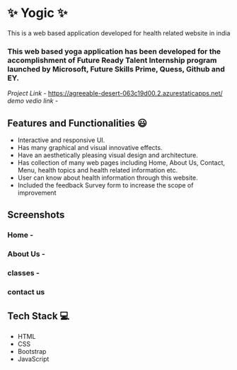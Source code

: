 # ✨ Yogic  ✨

This is a web based application developed for health related website in india

### This web based yoga application has been developed for the accomplishment of Future Ready Talent Internship program launched by Microsoft, Future Skills Prime, Quess, Github and EY.


*Project Link* - https://agreeable-desert-063c19d00.2.azurestaticapps.net/
*demo vedio link* -

## Features and Functionalities 😃

- Interactive and responsive UI.
- Has many graphical and visual innovative effects.
- Have an aesthetically pleasing visual design and architecture.
- Has collection of many web pages including Home, About Us, Contact, Menu, health topics and health related information etc.
- User can know about health information through this website.
- Included the feedback Survey form to increase the scope of improvement 

## Screenshots

 

### Home -

   

### About Us -




### classes -



### contact us












## Tech Stack 💻


- HTML
- CSS
- Bootstrap
- JavaScript

